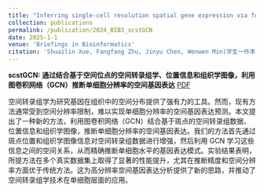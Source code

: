 ```yaml
---
title: "Inferring single-cell resolution spatial gene expression via fusing spot-based spatial transcriptomics, location and histology using GCN"
collection: publications
permalink: /publication/2024_BIB3_scstGCN
date: 2025-1-1
venue: 'Briefings in Bioinformatics'
citation: 'Shuailin Xue, Fangfang Zhu, Jinyu Chen, Wenwen Min(学生一作本人通信). Inferring single-cell resolution spatial gene expression via fusing spot-based spatial transcriptomics, location and histology using GCN. Briefings in Bioinformatics 2025, DOI: 10.1093/bib/bbae630 (CCF B类期刊, 中科院JCR1区, IF=9.5)'
---
```



**scstGCN: 通过结合基于空间位点的空间转录组学、位置信息和组织学图像，利用图卷积网络（GCN）推断单细胞分辨率的空间基因表达** [PDF](https://academic.oup.com/bib/article/26/1/bbae630/7914578)

空间转录组学为研究基因在组织中的空间分布提供了强有力的工具。然而，现有方法通常受到空间分辨率限制，难以实现单细胞分辨率的空间基因表达预测。本文提出了一种新的方法，利用图卷积网络（GCN）结合基于斑点的空间转录组数据、位置信息和组织学图像，推断单细胞分辨率的空间基因表达。我们的方法首先通过斑点位置和组织学图像信息对空间转录组数据进行增强，然后利用 GCN 学习这些信息之间的空间关系，从而精确推断单细胞水平的基因表达模式。实验结果表明，所提方法在多个真实数据集上取得了显著的性能提升，尤其在推断精度和空间分辨率方面优于传统方法。这为高分辨率空间基因表达分析提供了新的思路，并推动了空间转录组学技术在单细胞层面的应用。
